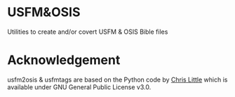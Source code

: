 # USFM&OSIS
 Utilities to create and/or covert USFM & OSIS Bible files
 
# Acknowledgement
 usfm2osis & usfmtags are based on the Python code by [Chris Little](https://github.com/chrislit/usfm2osis)
 which is available under GNU General Public License v3.0.
 
 
